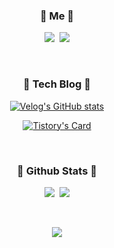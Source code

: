 <!--
**ImKunYoung/ImKunYoung** is a ✨ _special_ ✨ repository because its `README.md` (this file) appears on your GitHub profile.
-->

<h3 align="center"> 🐒 Me 🐒 </h3>
<p align="center">
  <a href="https://velog.io/@gun_123"><img src="https://img.shields.io/badge/Tech%20Blog-11B48A?style=flat-square&logo=Vimeo&logoColor=white&link=https://velog.io/@gun_123"/></a>&nbsp
  <a href="mailto:ur2kunyoung2@outlook.com"><img src="https://img.shields.io/badge/Microsoft Outlook-0078D4?style=flat-square&logo=Microsoft Outlook&logoColor=white&link=ur2kunyoung2@outlook.com"/></a>
</p>
<br>

<h3 align="center"> 📑 Tech Blog 📑 </h3>

<div align="center" style="text-align:center">

[![Velog's GitHub stats](https://velog-readme-stats.vercel.app/api?name=gun_123&tag=아키텍처)](https://velog.io/@gun_123)
  <br>

[![Tistory's Card](https://github-readme-tistory-card.vercel.app/api?name=imkunyoung&theme=santorini)](https://imkunyoung.tistory.com) 

</div>


<br>

<h3 align="center">🌴 Github Stats 🌴</h3>

<p align="center">
  <a href=""><img src="https://github-readme-stats.vercel.app/api/top-langs/?username=ImKunYoung&layout=compact&langs_count=10"/></a>&nbsp
  <a href=""><img src="https://github-readme-stats.vercel.app/api?username=ImKunYoung&count_private=true&show_icons=true"/></a>
</p>
<br>

<p align="center">
  <a href="https://hits.seeyoufarm.com"><img src="https://hits.seeyoufarm.com/api/count/incr/badge.svg?url=https%3A%2F%2Fgithub.com%2FImKunYoung&count_bg=%230F52D7&title_bg=%23000000&icon=github.svg&icon_color=%23E7E7E7&title=hits&edge_flat=false"/></a>
</p>
